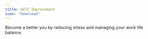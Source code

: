 ```yaml
---
title: Self Improvement
icon: "download"
---
```


Become a better you by reducing stress and managing your work life balance.